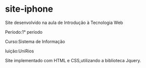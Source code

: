 # site-iphone
Site desenvolvido na aula de Introdução à Tecnologia Web


Período:1° período


Curso:Sistema de Informação


Iuição:UniRios

Site implementado com HTML e CSS,utilizando a biblioteca Jquery.
